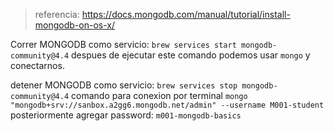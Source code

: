 > referencia: https://docs.mongodb.com/manual/tutorial/install-mongodb-on-os-x/

Correr MONGODB como servicio:
`
	brew services start mongodb-community@4.4
`
despues de ejecutar este comando podemos usar `mongo` y conectarnos.

detener MONGODB como servicio:
`
brew services stop mongodb-community@4.4
`
comando para conexion por terminal
`
mongo "mongodb+srv://sanbox.a2gg6.mongodb.net/admin" --username M001-student
`
posteriormente agregar password: `m001-mongodb-basics`
